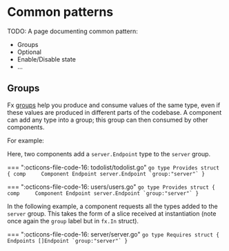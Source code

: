 # Common patterns

TODO: A page documenting common pattern:

* Groups
* Optional
* Enable/Disable state
* ...

## Groups

Fx [groups](https://pkg.go.dev/go.uber.org/fx#hdr-Value_Groups) help you produce and consume values of the same type, even if these values are produced in different parts of the codebase. A component can add any type into a group; this group can then consumed by other components.

For example:

Here, two components add a `server.Endpoint` type to the `server` group.

=== ":octicons-file-code-16: todolist/todolist.go"
    ```go
    type Provides struct {
        comp     Component
        Endpoint server.Endpoint `group:"server"`
    }
    ```

=== ":octicons-file-code-16: users/users.go"
    ```go
    type Provides struct {
        comp     Component
        Endpoint server.Endpoint `group:"server"`
    }
    ```

In the following example, a component requests all the types added to the `server` group. This takes the form of a slice received at
instantiation (note once again the `group` label but in `fx.In` struct).

=== ":octicons-file-code-16: server/server.go"
    ```go
    type Requires struct {
        Endpoints []Endpoint `group:"server"`
    }
    ```

